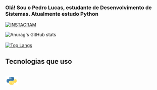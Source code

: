 ### Olá! Sou o Pedro Lucas, estudante de Desenvolvimento de Sistemas. Atualmente estudo Python

[![INSTAGRAM](	https://img.shields.io/badge/Instagram-E4405F?style=for-the-badge&logo=instagram&logoColor=white)](https://intagram.com/plzer0)

![Anurag's GitHub stats](https://github-readme-stats.vercel.app/api?username=Plcc18&show_icons=true&theme=onedark)<br><br>
[![Top Langs](https://github-readme-stats.vercel.app/api/top-langs/?username=Plcc18)](https://github.com/anuraghazra/github-readme-stats)

## Tecnologias que uso

<div style="display: inline_block"><br>
  <img align="center" alt="Rafa-Python" height="30" width="40" src="https://raw.githubusercontent.com/devicons/devicon/master/icons/python/python-original.svg">
</div>
